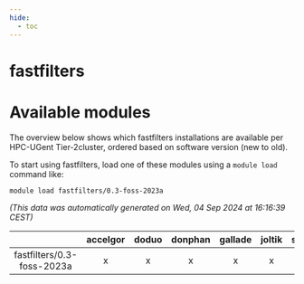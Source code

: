 ```yaml
---
hide:
  - toc
---
```


fastfilters
===========

# Available modules


The overview below shows which fastfilters installations are available per HPC-UGent Tier-2cluster, ordered based on software version (new to old).

To start using fastfilters, load one of these modules using a `module load` command like:

```shell
module load fastfilters/0.3-foss-2023a
```

*(This data was automatically generated on Wed, 04 Sep 2024 at 16:16:39 CEST)*  

| |accelgor|doduo|donphan|gallade|joltik|shinx|skitty|
| :---: | :---: | :---: | :---: | :---: | :---: | :---: | :---: |
|fastfilters/0.3-foss-2023a|x|x|x|x|x|x|x|
